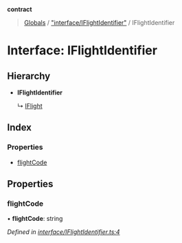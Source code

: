 **contract**

> [Globals](../README.md) / ["interface/IFlightIdentifier"](../modules/_interface_iflightidentifier_.md) / IFlightIdentifier

# Interface: IFlightIdentifier

## Hierarchy

* **IFlightIdentifier**

  ↳ [IFlight](_interface_iflight_.iflight.md)

## Index

### Properties

* [flightCode](_interface_iflightidentifier_.iflightidentifier.md#flightcode)

## Properties

### flightCode

•  **flightCode**: string

*Defined in [interface/IFlightIdentifier.ts:4](https://github.com/TEAM-B-SOFT2020/LSDContract/blob/fd28498/interface/IFlightIdentifier.ts#L4)*
